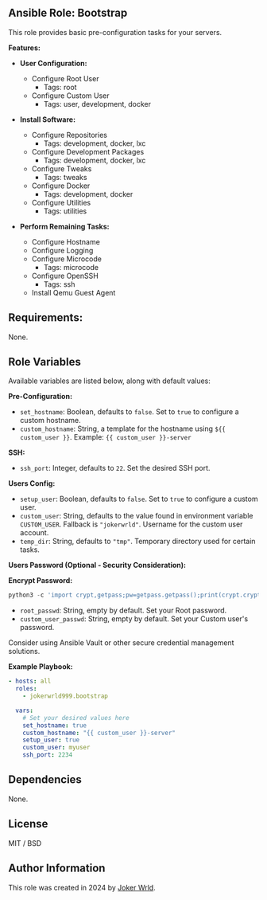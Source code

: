 ## Ansible Role: Bootstrap

This role provides basic pre-configuration tasks for your servers.

**Features:**

- **User Configuration:**

  - Configure Root User
    - Tags: root
  - Configure Custom User
    - Tags: user, development, docker

- **Install Software:**

  - Configure Repositories
    - Tags: development, docker, lxc
  - Configure Development Packages
    - Tags: development, docker, lxc
  - Configure Tweaks
    - Tags: tweaks
  - Configure Docker
    - Tags: development, docker
  - Configure Utilities
    - Tags: utilities

- **Perform Remaining Tasks:**
  - Configure Hostname
  - Configure Logging
  - Configure Microcode
    - Tags: microcode
  - Configure OpenSSH
    - Tags: ssh
  - Install Qemu Guest Agent

## Requirements:

None.

## Role Variables

Available variables are listed below, along with default values:

**Pre-Configuration:**

- `set_hostname`: Boolean, defaults to `false`. Set to `true` to configure a
  custom hostname.
- `custom_hostname`: String, a template for the hostname using
  `${{ custom_user }}`. Example: `{{ custom_user }}-server`

**SSH:**

- `ssh_port`: Integer, defaults to `22`. Set the desired SSH port.

**Users Config:**

- `setup_user`: Boolean, defaults to `false`. Set to `true` to configure a custom user.
- `custom_user`: String, defaults to the value found in environment variable
  `CUSTOM_USER`. Fallback is `"jokerwrld"`. Username for the custom user
  account.
- `temp_dir`: String, defaults to `"tmp"`. Temporary directory used for certain
  tasks.

**Users Password (Optional - Security Consideration):**

**Encrypt Password:**

```python
python3 -c 'import crypt,getpass;pw=getpass.getpass();print(crypt.crypt(pw) if (pw==getpass.getpass("Confirm: ")) else exit())'
```

- `root_passwd`: String, empty by default. Set your Root password.
- `custom_user_passwd`: String, empty by default. Set your Custom user's
  password.

Consider using Ansible Vault or other secure credential management solutions.

**Example Playbook:**

```yaml
- hosts: all
  roles:
    - jokerwrld999.bootstrap

  vars:
    # Set your desired values here
    set_hostname: true
    custom_hostname: "{{ custom_user }}-server"
    setup_user: true
    custom_user: myuser
    ssh_port: 2234
```

## Dependencies

None.

## License

MIT / BSD

## Author Information

This role was created in 2024 by [Joker Wrld](https://docs.jokerwrld.win/).
